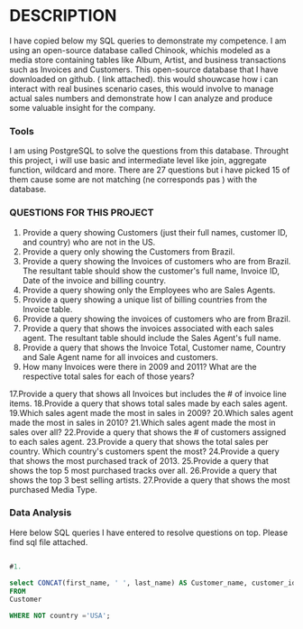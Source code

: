 # DESCRIPTION

I have copied below my SQL queries to demonstrate my competence. I am using an open-source database called Chinook, whichis modeled as a media store containing tables like Album, Artist,
and business transactions such as Invoices and Customers. This open-source database that I have downloaded on github. ( link attached). this would shouwcase how i can interact with real busines scenario cases, this would involve to
manage actual sales numbers and demonstrate how I can analyze and produce some valuable insight for the company. 


### Tools
I am using PostgreSQL to solve the questions from this database. Throught this project, i will use basic and intermediate level like join, aggregate function, wildcard and more. There are 27 questions but i have picked 15 of them cause some are not 
matching (ne corresponds pas ) with the database. 


### QUESTIONS FOR THIS PROJECT 

1. Provide a query showing Customers (just their full names, customer ID, and country) who are not in the US.
2. Provide a query only showing the Customers from Brazil.
3. Provide a query showing the Invoices of customers who are from Brazil. The resultant table should show the customer's full name, Invoice ID, Date of the invoice and billing country.
4. Provide a query showing only the Employees who are Sales Agents.
5. Provide a query showing a unique list of billing countries from the Invoice table.
6. Provide a query showing the invoices of customers who are from Brazil.
7. Provide a query that shows the invoices associated with each sales agent. The resultant table should include the Sales Agent's full name.
8. Provide a query that shows the Invoice Total, Customer name, Country and Sale Agent name for all invoices and customers.
9. How many Invoices were there in 2009 and 2011? What are the respective total sales for each of those years?



17.Provide a query that shows all Invoices but includes the # of invoice line items.
18.Provide a query that shows total sales made by each sales agent.
19.Which sales agent made the most in sales in 2009?
20.Which sales agent made the most in sales in 2010?
21.Which sales agent made the most in sales over all?
22.Provide a query that shows the # of customers assigned to each sales agent.
23.Provide a query that shows the total sales per country. Which country's customers spent the most?
24.Provide a query that shows the most purchased track of 2013.
25.Provide a query that shows the top 5 most purchased tracks over all.
26.Provide a query that shows the top 3 best selling artists.
27.Provide a query that shows the most purchased Media Type.



### Data Analysis 
Here below SQL queries I have entered to resolve questions on top. Please find sql file attached. 

``` SQL

#1.

select CONCAT(first_name, ' ', last_name) AS Customer_name, customer_id, country
FROM
Customer 

WHERE NOT country ='USA';

```


